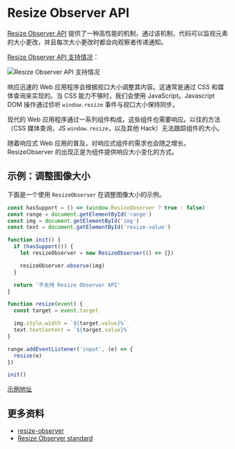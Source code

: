 # Resize Observer API

[Resize Observer API](https://developer.mozilla.org/en-US/docs/Web/API/Resize_Observer_API) 提供了一种高性能的机制，通过该机制，代码可以监视元素的大小更改，并且每次大小更改时都会向观察者传递通知。

[Resize Observer API 支持情况](https://caniuse.com/?search=Resize%20Observer%20API)：

![Resize Observer API 支持情况](https://upload-images.jianshu.io/upload_images/18281896-a8f6e24e0ffffbf2.png?imageMogr2/auto-orient/strip%7CimageView2/2/w/1240)

响应迅速的 Web 应用程序会根据视口大小调整其内容。这通常是通过 CSS 和媒体查询来实现的。当 CSS 能力不够时，我们会使用 JavaScript。Javascript DOM 操作通过侦听 `window.resize` 事件与视口大小保持同步。

现代的 Web 应用程序通过一系列组件构成，这些组件也需要响应。以往的方法（CSS 媒体查询，JS `window.resize`，以及其他 Hack）无法跟踪组件的大小。

随着响应式 Web 应用的普及，对响应式组件的需求也会随之增长。ResizeObserver 的出现正是为组件提供响应大小变化的方式。

## 示例：调整图像大小

下面是一个使用 `ResizeObserver` 在调整图像大小的示例。

```js
const hasSupport = () => (window.ResizeObserver ? true : false)
const range = document.getElementById('range')
const img = document.getElementById('img')
const text = document.getElementById('resize-value')

function init() {
  if (hasSupport()) {
    let resizeObserver = new ResizeObserver(() => {})

    resizeObserver.observe(img)
  }

  return '不支持 Resize Observer API'
}

function resize(event) {
  const target = event.target

  img.style.width = `${target.value}%`
  text.textContent = `${target.value}%`
}

range.addEventListener('input', (e) => {
  resize(e)
})

init()
```

[示例地址](https://codepen.io/lio-zero/pen/poLvXde)

## 更多资料

- [resize-observer](https://github.com/WICG/resize-observer)
- [Resize Observer standard](https://drafts.csswg.org/resize-observer/)
